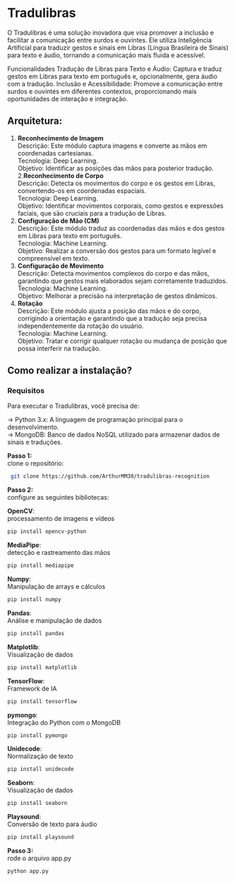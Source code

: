# Tradulibras
O Tradulibras é uma solução inovadora que visa promover a inclusão e facilitar a comunicação entre surdos e ouvintes. Ele utiliza Inteligência Artificial para traduzir gestos e sinais em Libras (Língua Brasileira de Sinais) para texto e áudio, tornando a comunicação mais fluida e acessível.

Funcionalidades
Tradução de Libras para Texto e Áudio: Captura e traduz gestos em Libras para texto em português e, opcionalmente, gera áudio com a tradução.
Inclusão e Acessibilidade: Promove a comunicação entre surdos e ouvintes em diferentes contextos, proporcionando mais oportunidades de interação e integração.

## Arquitetura:
1. **Reconhecimento de Imagem** </br>
Descrição: Este módulo captura imagens e converte as mãos em coordenadas cartesianas. </br>
Tecnologia: Deep Learning. </br>
Objetivo: Identificar as posições das mãos para posterior tradução. </br>
2.**Reconhecimento de Corpo** </br>
Descrição: Detecta os movimentos do corpo e os gestos em Libras, convertendo-os em coordenadas espaciais. </br>
Tecnologia: Deep Learning. </br>
Objetivo: Identificar movimentos corporais, como gestos e expressões faciais, que são cruciais para a tradução de Libras. </br>
3. **Configuração de Mão (CM)** </br>
Descrição: Este módulo traduz as coordenadas das mãos e dos gestos em Libras para texto em português. </br>
Tecnologia: Machine Learning. </br>
Objetivo: Realizar a conversão dos gestos para um formato legível e compreensível em texto. </br>
4. **Configuração de Movimento** </br>
Descrição: Detecta movimentos complexos do corpo e das mãos, garantindo que gestos mais elaborados sejam corretamente traduzidos. </br>
Tecnologia: Machine Learning. </br>
Objetivo: Melhorar a precisão na interpretação de gestos dinâmicos. </br>
5. **Rotação** </br> 
Descrição: Este módulo ajusta a posição das mãos e do corpo, corrigindo a orientação e garantindo que a tradução seja precisa independentemente da rotação do usuário.</br>
Tecnologia: Machine Learning.</br>
Objetivo: Tratar e corrigir qualquer rotação ou mudança de posição que possa interferir na tradução.</br>

## Como realizar a instalação?

### Requisitos
Para executar o Tradulibras, você precisa de:

-> Python 3.x: A linguagem de programação principal para o desenvolvimento. </br>
-> MongoDB: Banco de dados NoSQL utilizado para armazenar dados de sinais e traduções.

**Passo 1:** </br>
 clone o repositório:
 ```bash
  git clone https://github.com/ArthurMM30/tradulibras-recognition
 ```

**Passo 2:**  </br>
configure as seguintes bibliotecas:

**OpenCV**: </br>
processamento de imagens e vídeos
```bash
pip install opencv-python
```
**MediaPipe**:</br>
detecção e rastreamento das mãos
```bash
pip install mediapipe
```
**Numpy**:</br>
Manipulação de arrays e cálculos
```bash
pip install numpy
```
**Pandas**:</br>
Análise e manipulação de dados
```bash
pip install pandas
```
**Matplotlib**:</br>
Visualização de dados
```bash
pip install matplotlib
```
**TensorFlow**:</br>
Framework de IA
```bash
pip install tensorflow
```
**pymongo**:</br>
Integração do Python com o MongoDB
```bash
pip install pymongo
```
**Unidecode**:</br>
Normalização de texto
```bash
pip install unidecode
```
**Seaborn**:</br>
Visualização de dados
```bash
pip install seaborn
```
**Playsound**:</br>
Conversão de texto para áudio
```bash
pip install playsound
```

**Passo 3:** </br>
rode o arquivo app.py
```bash
python app.py
```



